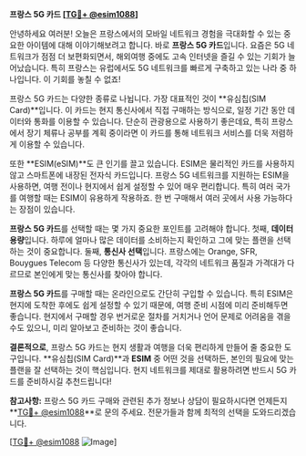 **프랑스 5G 카드 [[TG💪+ @esim1088](https://t.me/s/esim1088)]**

안녕하세요 여러분! 오늘은 프랑스에서의 모바일 네트워크 경험을 극대화할 수 있는 중요한 아이템에 대해 이야기해보려고 합니다. 바로 **프랑스 5G 카드**입니다. 요즘은 5G 네트워크가 점점 더 보편화되면서, 해외여행 중에도 고속 인터넷을 즐길 수 있는 기회가 늘어났습니다. 특히 프랑스는 유럽에서도 5G 네트워크를 빠르게 구축하고 있는 나라 중 하나입니다. 이 기회를 놓칠 수 없죠!

프랑스 5G 카드는 다양한 종류로 나뉩니다. 가장 대표적인 것이 **유심칩(SIM Card)**입니다. 이 카드는 현지 통신사에서 직접 구매하는 방식으로, 일정 기간 동안 데이터와 통화를 이용할 수 있습니다. 단순히 관광용으로 사용하기 좋은데요, 특히 프랑스에서 장기 체류나 공부를 계획 중이라면 이 카드를 통해 네트워크 서비스를 더욱 저렴하게 이용할 수 있습니다.

또한 **ESIM(eSIM)**도 큰 인기를 끌고 있습니다. ESIM은 물리적인 카드를 사용하지 않고 스마트폰에 내장된 전자식 카드입니다. 프랑스 5G 네트워크를 지원하는 ESIM을 사용하면, 여행 전이나 현지에서 쉽게 설정할 수 있어 매우 편리합니다. 특히 여러 국가를 여행할 때는 ESIM이 유용하게 작용하죠. 한 번 구매해서 여러 곳에서 사용 가능하다는 장점이 있습니다.

**프랑스 5G 카드**를 선택할 때는 몇 가지 중요한 포인트를 고려해야 합니다. 첫째, **데이터 용량**입니다. 하루에 얼마나 많은 데이터를 소비하는지 확인하고 그에 맞는 플랜을 선택하는 것이 중요합니다. 둘째, **통신사 선택**입니다. 프랑스에는 Orange, SFR, Bouygues Telecom 등 다양한 통신사가 있는데, 각각의 네트워크 품질과 가격대가 다르므로 본인에게 맞는 통신사를 찾아야 합니다.

**프랑스 5G 카드**를 구매할 때는 온라인으로도 간단히 구입할 수 있습니다. 특히 ESIM은 현지에 도착한 후에도 쉽게 설정할 수 있기 때문에, 여행 준비 시점에 미리 준비해두면 좋습니다. 현지에서 구매할 경우 번거로운 절차를 거치거나 언어 문제로 어려움을 겪을 수도 있으니, 미리 알아보고 준비하는 것이 좋습니다.

**결론적으로**, 프랑스 5G 카드는 현지 생활과 여행을 더욱 편리하게 만들어 줄 중요한 도구입니다. **유심칩(SIM Card)**과 **ESIM** 중 어떤 것을 선택하든, 본인의 필요에 맞는 플랜을 잘 선택하는 것이 핵심입니다. 현지 네트워크를 제대로 활용하려면 반드시 5G 카드를 준비하시길 추천드립니다!

**참고사항:** 프랑스 5G 카드 구매와 관련된 추가 정보나 상담이 필요하시다면 언제든지 **[TG💪+ @esim1088](https://t.me/s/esim1088)**로 문의 주세요. 전문가들과 함께 최적의 선택을 도와드리겠습니다.

[[TG💪+ @esim1088](https://t.me/s/esim1088) ![Image](https://i.postimg.cc/Y0z9fWf4/image.png)]